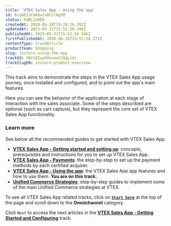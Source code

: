 ```yaml
---
title: 'VTEX Sales App - Using the app'
id: 6cq4E1JCmA6vCvBCCtAgIM
status: PUBLISHED
createdAt: 2020-06-28T19:28:16.392Z
updatedAt: 2023-05-31T15:52:58.346Z
publishedAt: 2023-05-31T15:52:58.346Z
firstPublishedAt: 2020-06-28T19:51:58.371Z
contentType: trackArticle
productTeam: Shopping
slug: instore-using-the-app
trackId: 4BYzQIwyOHvnmnCYQgLzdr
trackSlugEN: instore-product-overview
---
```


This track aims to demonstrate the steps in the VTEX Sales App usage journey, once installed and configured, and to point out the app's main features.

Here you can see the behavior of the application at each stage of interaction with the sales associate. Some of the steps described are optional (such as cart capture), but they represent the core set of VTEX Sales App functionality.

### Learn more

See below all the recommended guides to get started with VTEX Sales App.

* **[VTEX Sales App - Getting started and setting up](https://help.vtex.com/en/tracks/instore-getting-started-and-setting-up--zav76TFEZlAjnyBVL5tRc)**: concepts, prerequisites and instructions for you to set up VTEX Sales App.
* **[VTEX Sales App - Payments](https://help.vtex.com/en/tracks/instore-payments--43B4Nr7uZva5UdwWEt3PEy)**: the step-by-step to set up the payment methods by each certified acquirer.
* **[VTEX Sales App - Using the app](https://help.vtex.com/en/tracks/instore-using-the-app--4BYzQIwyOHvnmnCYQgLzdr)**: the VTEX Sales App app features and how to use them. **You are on this track.**
* **[Unified Commerce Strategies](https://help.vtex.com/en/tracks/unified-commerce-strategies--3WGDRRhc3vf1MJb9zGncnv)**: step-by-step guides to implement some of the main Unified Commerce strategies at VTEX.

To see all VTEX Sales App related tracks, click on **[`Start here`](https://help.vtex.com/en/tracks/)** at the top of the page and scroll down to the **Omnichannel** category.

Click `Next` to access the next articles in the **[VTEX Sales App - Getting Started and Configuring](https://help.vtex.com/pt/tracks/instore-primeiros-passos-e-configuracoes--zav76TFEZlAjnyBVL5tRc)** track.

